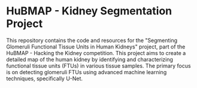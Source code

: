 # HuBMAP - Kidney Segmentation Project

This repository contains the code and resources for the "Segmenting Glomeruli Functional Tissue Units in Human Kidneys" project, part of the HuBMAP - Hacking the Kidney competition. This project aims to create a detailed map of the human kidney by identifying and characterizing functional tissue units (FTUs) in various tissue samples. The primary focus is on detecting glomeruli FTUs using advanced machine learning techniques, specifically U-Net.
